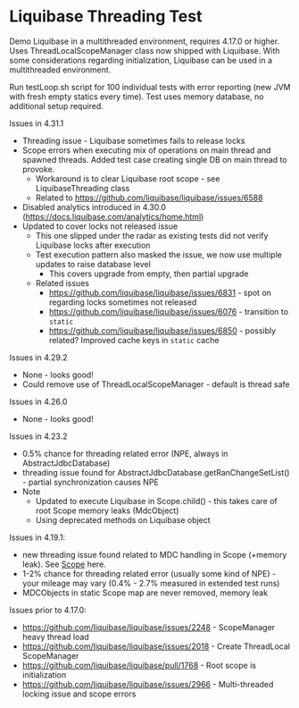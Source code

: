 # Liquibase Threading Test

Demo Liquibase in a multithreaded environment, requires 4.17.0 or higher. Uses ThreadLocalScopeManager
class now shipped with Liquibase. With some considerations regarding initialization, Liquibase can be 
used in a multithreaded environment.

Run testLoop.sh script for 100 individual tests with error reporting (new JVM with fresh empty statics every time).
Test uses memory database, no additional setup required.

Issues in 4.31.1
* Threading issue - Liquibase sometimes fails to release locks
* Scope errors when executing mix of operations on main thread and spawned threads.
  Added test case creating single DB on main thread to provoke.
  * Workaround is to clear Liquibase root scope - see LiquibaseThreading class 
  * Related to https://github.com/liquibase/liquibase/issues/6588
* Disabled analytics introduced in 4.30.0 (https://docs.liquibase.com/analytics/home.html)
* Updated to cover locks not released issue
  * This one slipped under the radar as existing tests did not verify Liquibase locks after execution
  * Test execution pattern also masked the issue, we now use multiple updates to raise database level
    * This covers upgrade from empty, then partial upgrade
  * Related issues  
    * https://github.com/liquibase/liquibase/issues/6831 - spot on regarding locks sometimes not released
    * https://github.com/liquibase/liquibase/issues/6076 - transition to `static`
    * https://github.com/liquibase/liquibase/issues/6850 - possibly related? Improved cache keys in `static` cache

Issues in 4.29.2
* None - looks good!
* Could remove use of ThreadLocalScopeManager - default is thread safe


Issues in 4.26.0
* None - looks good!

Issues in 4.23.2
* 0.5% chance for threading related error (NPE, always in AbstractJdbcDatabase)
* threading issue found for AbstractJdbcDatabase.getRanChangeSetList() - partial synchronization causes NPE 
* Note
  * Updated to execute Liquibase in Scope.child() - this takes care of root Scope memory leaks (MdcObject)
  * Using deprecated methods on Liquibase object
  

Issues in 4.19.1:
* new threading issue found related to MDC handling in Scope (+memory leak). See [Scope](https://github.com/liquibase/liquibase/pull/3574/files#diff-02cf9dc5731d4b4cab085adaefa3a0c592e2af76b14c0e0f781f4544c7153007) here.
* 1-2% chance for threading related error (usually some kind of NPE) - your mileage may vary (0.4% - 2.7% measured in extended test runs)
* MDCObjects in static Scope map are never removed, memory leak

Issues prior to 4.17.0:
* https://github.com/liquibase/liquibase/issues/2248 - ScopeManager heavy thread load
* https://github.com/liquibase/liquibase/issues/2018 - Create ThreadLocal ScopeManager
* https://github.com/liquibase/liquibase/pull/1768 - Root scope is initialization
* https://github.com/liquibase/liquibase/issues/2966 - Multi-threaded locking issue and scope errors

